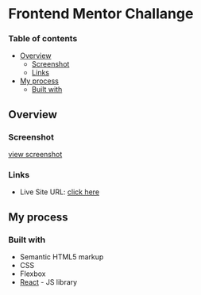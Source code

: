 # Frontend Mentor Challange
### Table of contents

- [Overview](#overview)
  - [Screenshot](#screenshot)
  - [Links](#links)
- [My process](#my-process)
  - [Built with](#built-with)

## Overview

### Screenshot

[view screenshot](/public/desktop-design.jpg)

### Links

- Live Site URL: [click here](https://qr-code-component-tan-nine.vercel.app/)

## My process

### Built with

- Semantic HTML5 markup
- CSS 
- Flexbox
- [React](https://reactjs.org/) - JS library



